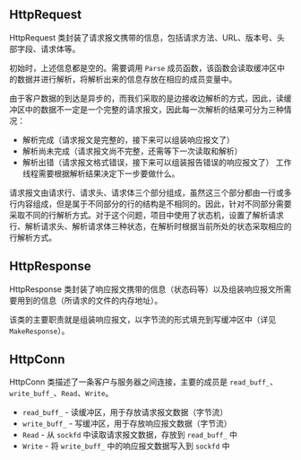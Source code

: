## HttpRequest

HttpRequest 类封装了请求报文携带的信息，包括请求方法、URL、版本号、头部字段、请求体等。

初始时，上述信息都是空的。需要调用 `Parse` 成员函数，该函数会读取缓冲区中的数据并进行解析，将解析出来的信息存放在相应的成员变量中。

由于客户数据的到达是异步的，而我们采取的是边接收边解析的方式，因此，读缓冲区中的数据不一定是一个完整的请求报文，因此每一次解析的结果可分为三种情况：
- 解析完成（请求报文是完整的，接下来可以组装响应报文了）
- 解析尚未完成（请求报文尚不完整，还需等下一次读取和解析）
- 解析出错（请求报文格式错误，接下来可以组装报告错误的响应报文了）
工作线程需要根据解析结果决定下一步要做什么。

请求报文由请求行、请求头、请求体三个部分组成，虽然这三个部分都由一行或多行内容组成，但是属于不同部分的行的结构是不相同的。因此，针对不同部分需要采取不同的行解析方式。对于这个问题，项目中使用了状态机，设置了解析请求行、解析请求头、解析请求体三种状态，在解析时根据当前所处的状态采取相应的行解析方式。

## HttpResponse

HttpResponse 类封装了响应报文携带的信息（状态码等）以及组装响应报文所需要用到的信息（所请求的文件的内存地址）。

该类的主要职责就是组装响应报文，以字节流的形式填充到写缓冲区中（详见 `MakeResponse`）。

## HttpConn

HttpConn 类描述了一条客户与服务器之间连接，主要的成员是 `read_buff_`、`write_buff_`、`Read`、`Write`。

- `read_buff_` - 读缓冲区，用于存放请求报文数据（字节流）
- `write_buff_` - 写缓冲区，用于存放响应报文数据（字节流）
- `Read` - 从 `sockfd` 中读取请求报文数据，存放到 `read_buff_` 中
- `Write` - 将 `write_buff_` 中的响应报文数据写入到 `sockfd` 中
